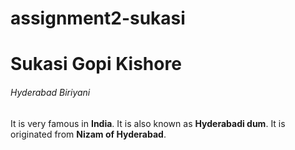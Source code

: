 # assignment2-sukasi

# Sukasi Gopi Kishore

###### Hyderabad Biriyani

It is very famous in **India**. It is also known as **Hyderabadi dum**. It is originated from **Nizam of Hyderabad**.